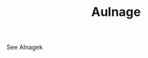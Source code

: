 ---
title: Aulnage
letter: A
permalink: "/definitions/aulnage.html"
body: See Alnagek
published_at: '2018-07-07'
layout: post
---